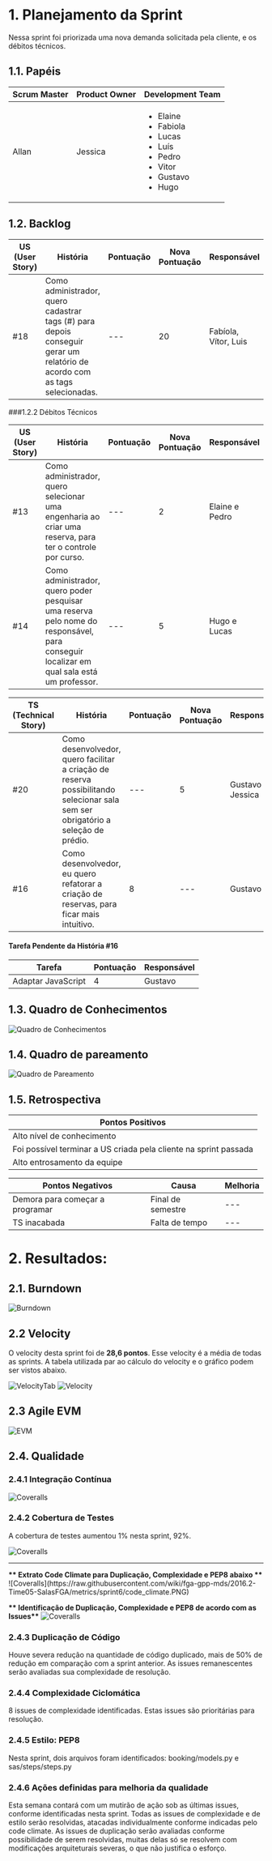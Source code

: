 # 1. Planejamento da Sprint
Nessa sprint foi priorizada uma nova demanda solicitada pela cliente, e os débitos técnicos.

## 1.1. Papéis

|Scrum Master|Product Owner|Development Team     |
|------------|-------------|---------------------|
|Allan        | Jessica     |<ul><li>Elaine</li><li>Fabiola</li><li>Lucas</li><li>Luís</li><li>Pedro</li><li>Vitor</li><li>Gustavo</li> <li>Hugo</li>  |

## 1.2. Backlog

| US (User Story) | História | Pontuação |Nova Pontuação| Responsável |
|----------------------|----------|-----------|-----------|-----------|
|#18|Como administrador, quero cadastrar tags (#) para depois conseguir gerar um relatório de acordo com as tags selecionadas.|---|20|Fabíola, Vítor, Luis|

###1.2.2 Débitos Técnicos

| US (User Story) | História | Pontuação |Nova Pontuação| Responsável |
|----------------------|----------|-----------|-----------|-----------|
|#13| Como administrador, quero selecionar uma engenharia ao criar uma reserva, para ter o controle por curso.|---|2|Elaine e Pedro|
|#14| Como administrador, quero poder pesquisar uma reserva pelo nome do responsável, para conseguir localizar em qual sala está um professor.|---|5|Hugo e Lucas|

| TS (Technical Story) | História | Pontuação |Nova Pontuação| Responsável |
|----------------------|----------|-----------|-------------|--------------|
|#20|Como desenvolvedor, quero facilitar a criação de reserva possibilitando selecionar sala sem ser obrigatório a seleção de prédio.|---|5|Gustavo e Jessica|
| #16 | Como desenvolvedor, eu quero refatorar a criação de reservas, para ficar mais intuitivo. |8|---|Gustavo|

#### Tarefa Pendente da História #16
| Tarefa | Pontuação | Responsável |
|--------|-----------|-------------|
| Adaptar JavaScript| 4 | Gustavo |


## 1.3. Quadro de Conhecimentos
![Quadro de Conhecimentos](https://raw.githubusercontent.com/wiki/fga-gpp-mds/2016.2-Time05-SalasFGA/img/6_conhecimento.png) 

## 1.4. Quadro de pareamento
![Quadro de Pareamento](https://raw.githubusercontent.com/wiki/fga-gpp-mds/2016.2-Time05-SalasFGA/img/6_pareamento.png) 

## 1.5. Retrospectiva
|Pontos Positivos|
|----------------|
|Alto nível de conhecimento|
|Foi possível terminar a US criada pela cliente na sprint passada|
|Alto entrosamento da equipe|

|Pontos Negativos |Causa| Melhoria|
|-----------------|-----|---------|
|Demora para começar a programar|Final de semestre|---|
|TS inacabada|Falta de tempo|---|


# 2. Resultados:

## 2.1. Burndown
![Burndown](https://raw.githubusercontent.com/wiki/fga-gpp-mds/2016.2-Time05-SalasFGA/img/6_burndown.png)

## 2.2 Velocity
O velocity desta sprint foi de **28,6 pontos**. Esse velocity é a média de todas as sprints. A tabela utilizada par ao cálculo do velocity e o gráfico podem ser vistos abaixo.

![VelocityTab](https://raw.githubusercontent.com/wiki/fga-gpp-mds/2016.2-Time05-SalasFGA/img/6_velocityTab.png)
![Velocity](https://raw.githubusercontent.com/wiki/fga-gpp-mds/2016.2-Time05-SalasFGA/img/6_velocity.png)

## 2.3 Agile EVM
![EVM](https://raw.githubusercontent.com/wiki/fga-gpp-mds/2016.2-Time05-SalasFGA/img/6_evm.png) 

## 2.4. Qualidade

### 2.4.1 Integração Contínua
![Coveralls](https://raw.githubusercontent.com/wiki/fga-gpp-mds/2016.2-Time05-SalasFGA/metrics/sprint6/travis.PNG)

### 2.4.2 Cobertura de Testes
A cobertura de testes aumentou 1% nesta sprint, 92%.

![Coveralls](https://raw.githubusercontent.com/wiki/fga-gpp-mds/2016.2-Time05-SalasFGA/metrics/sprint6/coveralls.PNG)

<hr>
<b>** Extrato Code Climate para Duplicação, Complexidade e PEP8 abaixo **</b>
![Coveralls](https://raw.githubusercontent.com/wiki/fga-gpp-mds/2016.2-Time05-SalasFGA/metrics/sprint6/code_climate.PNG)

<b>** Identificação de Duplicação, Complexidade e PEP8 de acordo com as Issues**</b>
![Coveralls](https://raw.githubusercontent.com/wiki/fga-gpp-mds/2016.2-Time05-SalasFGA/metrics/sprint6/metrics.PNG)

### 2.4.3 Duplicação de Código
Houve severa redução na quantidade de código duplicado, mais de 50% de redução em comparação com a sprint anterior. As issues remanescentes serão avaliadas sua complexidade de resolução.

### 2.4.4 Complexidade Ciclomática
8 issues de complexidade identificadas. Estas issues são prioritárias para resolução.

### 2.4.5 Estilo: PEP8
Nesta sprint, dois arquivos foram identificados: booking/models.py e sas/steps/steps.py


### 2.4.6 Ações definidas para melhoria da qualidade
Esta semana contará com um mutirão de ação sob as últimas issues, conforme identificadas nesta sprint. Todas as issues de complexidade e de estilo serão resolvidas, atacadas individualmente conforme indicadas pelo code climate. As issues de duplicação serão avaliadas conforme possibilidade de serem resolvidas, muitas delas só se resolvem com modificações arquiteturais severas, o que não justifica o esforço.